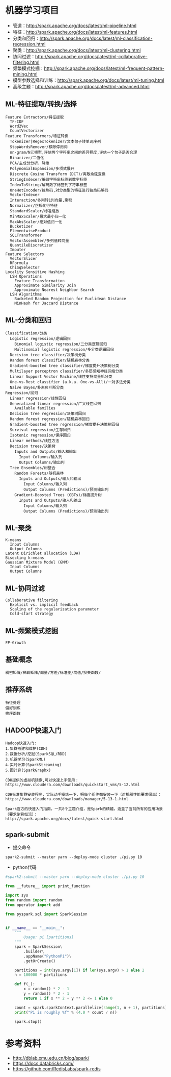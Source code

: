 
# 机器学习项目
- 管道：http://spark.apache.org/docs/latest/ml-pipeline.html
- 特征：http://spark.apache.org/docs/latest/ml-features.html
- 分类和回归：http://spark.apache.org/docs/latest/ml-classification-regression.html
- 聚类：http://spark.apache.org/docs/latest/ml-clustering.html
- 协同过滤：http://spark.apache.org/docs/latest/ml-collaborative-filtering.html
- 频繁模式挖掘：http://spark.apache.org/docs/latest/ml-frequent-pattern-mining.html
- 模型参数选择和训练：http://spark.apache.org/docs/latest/ml-tuning.html
- 高级主题：http://spark.apache.org/docs/latest/ml-advanced.html

## ML-特征提取/转换/选择
```
Feature Extractors/特征提取
  TF-IDF
  Word2Vec
  CountVectorizer
Feature Transformers/特征转换
  Tokenizer|RegexTokenizer/文本句子转单词序列
  StopWordsRemover/移除停用词
  nn-gram/N元模型,评估两个字符串之间的差异程度,评估一个句子是否合理
  Binarizer/二值化
  PCA/主成分分析，降维
  PolynomialExpansion/多项式展开
  Discrete Cosine Transform (DCT)/离散余弦变换
  StringIndexer/编码字符串标签到数字标签
  IndexToString/解码数字标签到字符串标签
  OneHotEncoder/独热码,对分类型的特征进行独热码编码
  VectorIndexer
  Interaction/多列转1列向量,乘积
  Normalizer/正规化行特征
  StandardScaler/标准缩放
  MinMaxScaler/最大最小归一化
  MaxAbsScaler/绝对值归一化
  Bucketizer
  ElementwiseProduct
  SQLTransformer
  VectorAssembler/多列值转向量
  QuantileDiscretizer
  Imputer
Feature Selectors
  VectorSlicer
  RFormula
  ChiSqSelector
Locality Sensitive Hashing
  LSH Operations
    Feature Transformation
    Approximate Similarity Join
    Approximate Nearest Neighbor Search
  LSH Algorithms
    Bucketed Random Projection for Euclidean Distance
    MinHash for Jaccard Distance
```

## ML-分类和回归
```
Classification/分类
  Logistic regression/逻辑回归
    Binomial logistic regression/二分类逻辑回归
    Multinomial logistic regression/多分类逻辑回归
  Decision tree classifier/决策树分类
  Random forest classifier/随机森林分类
  Gradient-boosted tree classifier/梯度提升决策树分类
  Multilayer perceptron classifier/多层感知神经网络分类
  Linear Support Vector Machine/线性支持向量机分类
  One-vs-Rest classifier (a.k.a. One-vs-All)/一对多法分类
  Naive Bayes/朴素贝叶斯分类
Regression/回归
  Linear regression/线性回归
  Generalized linear regression/广义线性回归
    Available families
  Decision tree regression/决策树回归
  Random forest regression/随机森林回归
  Gradient-boosted tree regression/梯度提升决策树回归
  Survival regression/生存回归
  Isotonic regression/保序回归
  Linear methods/线性方法
  Decision trees/决策树
    Inputs and Outputs/输入和输出
      Input Columns/输入列
      Output Columns/输出列
  Tree Ensembles/树整合
    Random Forests/随机森林
      Inputs and Outputs/输入和输出
        Input Columns/输入列
        Output Columns (Predictions)/预测输出列
    Gradient-Boosted Trees (GBTs)/梯度提升树
      Inputs and Outputs/输入和输出
        Input Columns/输入列
        Output Columns (Predictions)/预测输出列
```

## ML-聚类
```
K-means
  Input Columns
  Output Columns
Latent Dirichlet allocation (LDA)
Bisecting k-means
Gaussian Mixture Model (GMM)
  Input Columns
  Output Columns
```

## ML-协同过滤
```
Collaborative filtering
  Explicit vs. implicit feedback
  Scaling of the regularization parameter
  Cold-start strategy
```

## ML-频繁模式挖掘
```
FP-Growth
```

## 基础概念
```
稠密矩阵/稀疏矩阵/向量/方差/标准差/均值/损失函数/
```

## 推荐系统
```
特征处理
偏好训练
排序函数
```

## HADOOP快速入门
```
Hadoop快速入门:
1.集群搭建和维护(CDH)
2.数据分析/挖掘(SparkSQL/RDD)
3.机器学习(SparkML)
4.实时计算(SparkStreaming)
5.图计算(SparkGraphx)

CDH提供的虚拟机镜像,可以快速上手使用：
https://www.cloudera.com/downloads/quickstart_vms/5-12.html

CDH标准集群安装程序，实际动手操练一下，把每个组件都安装一下（对机器性能要求很高）：
https://www.cloudera.com/downloads/manager/5-13-1.html

Spark官方的快速入门指南，一共8个主题介绍，是Spark的精髓，涵盖了当前所有的应用场景（要求倒背如流）：
http://spark.apache.org/docs/latest/quick-start.html
```

## spark-submit
- 提交命令

```shell
spark2-submit --master yarn --deploy-mode cluster ./pi.py 10
```

- python代码

```python
#spark2-submit --master yarn --deploy-mode cluster ./pi.py 10

from __future__ import print_function

import sys
from random import random
from operator import add

from pyspark.sql import SparkSession


if __name__ == "__main__":
    """
        Usage: pi [partitions]
    """
    spark = SparkSession\
        .builder\
        .appName("PythonPi")\
        .getOrCreate()

    partitions = int(sys.argv[1]) if len(sys.argv) > 1 else 2
    n = 100000 * partitions

    def f(_):
        x = random() * 2 - 1
        y = random() * 2 - 1
        return 1 if x ** 2 + y ** 2 <= 1 else 0

    count = spark.sparkContext.parallelize(range(1, n + 1), partitions).map(f).reduce(add)
    print("Pi is roughly %f" % (4.0 * count / n))

    spark.stop()
```

# 参考资料
- http://dblab.xmu.edu.cn/blog/spark/
- https://docs.databricks.com/
- https://github.com/RedisLabs/spark-redis
